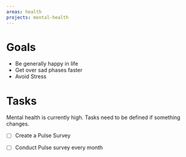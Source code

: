 ```yaml
---
areas: health
projects: mental-health
---
```

# Goals

- Be generally happy in life
- Get over sad phases faster
- Avoid Stress

# Tasks

Mental health is currently high.
Tasks need to be defined if something changes.

- [ ] Create a Pulse Survey
- [ ] Conduct Pulse survey every month


